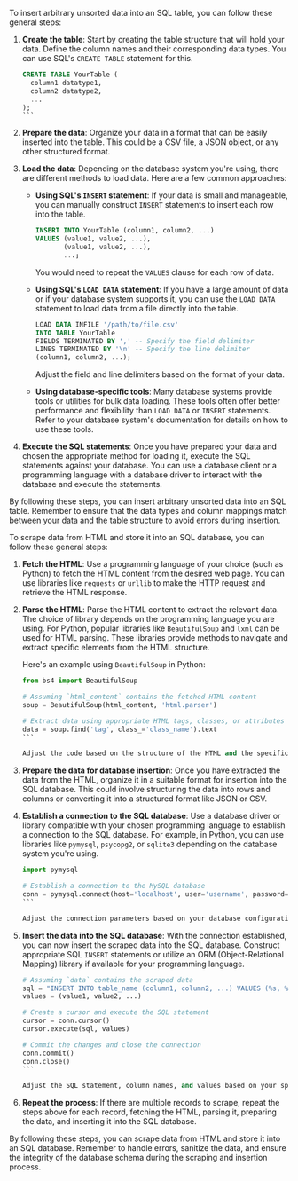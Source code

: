 To insert arbitrary unsorted data into an SQL table, you can follow these general steps:

1. **Create the table**: Start by creating the table structure that will hold your data. Define the column names and their corresponding data types. You can use SQL's `CREATE TABLE` statement for this.

   ````sql
   CREATE TABLE YourTable (
     column1 datatype1,
     column2 datatype2,
     ...
   );
   ```

2. **Prepare the data**: Organize your data in a format that can be easily inserted into the table. This could be a CSV file, a JSON object, or any other structured format.

3. **Load the data**: Depending on the database system you're using, there are different methods to load data. Here are a few common approaches:

   - **Using SQL's `INSERT` statement**: If your data is small and manageable, you can manually construct `INSERT` statements to insert each row into the table.

     ```sql
     INSERT INTO YourTable (column1, column2, ...)
     VALUES (value1, value2, ...),
            (value1, value2, ...),
            ...;
     ```

     You would need to repeat the `VALUES` clause for each row of data.

   - **Using SQL's `LOAD DATA` statement**: If you have a large amount of data or if your database system supports it, you can use the `LOAD DATA` statement to load data from a file directly into the table.

     ```sql
     LOAD DATA INFILE '/path/to/file.csv'
     INTO TABLE YourTable
     FIELDS TERMINATED BY ',' -- Specify the field delimiter
     LINES TERMINATED BY '\n' -- Specify the line delimiter
     (column1, column2, ...);
     ```

     Adjust the field and line delimiters based on the format of your data.

   - **Using database-specific tools**: Many database systems provide tools or utilities for bulk data loading. These tools often offer better performance and flexibility than `LOAD DATA` or `INSERT` statements. Refer to your database system's documentation for details on how to use these tools.

4. **Execute the SQL statements**: Once you have prepared your data and chosen the appropriate method for loading it, execute the SQL statements against your database. You can use a database client or a programming language with a database driver to interact with the database and execute the statements.

By following these steps, you can insert arbitrary unsorted data into an SQL table. Remember to ensure that the data types and column mappings match between your data and the table structure to avoid errors during insertion.





To scrape data from HTML and store it into an SQL database, you can follow these general steps:

1. **Fetch the HTML**: Use a programming language of your choice (such as Python) to fetch the HTML content from the desired web page. You can use libraries like `requests` or `urllib` to make the HTTP request and retrieve the HTML response.

2. **Parse the HTML**: Parse the HTML content to extract the relevant data. The choice of library depends on the programming language you are using. For Python, popular libraries like `BeautifulSoup` and `lxml` can be used for HTML parsing. These libraries provide methods to navigate and extract specific elements from the HTML structure.

   Here's an example using `BeautifulSoup` in Python:

   ````python
   from bs4 import BeautifulSoup

   # Assuming `html_content` contains the fetched HTML content
   soup = BeautifulSoup(html_content, 'html.parser')

   # Extract data using appropriate HTML tags, classes, or attributes
   data = soup.find('tag', class_='class_name').text
   ```

   Adjust the code based on the structure of the HTML and the specific data you want to scrape.

3. **Prepare the data for database insertion**: Once you have extracted the data from the HTML, organize it in a suitable format for insertion into the SQL database. This could involve structuring the data into rows and columns or converting it into a structured format like JSON or CSV.

4. **Establish a connection to the SQL database**: Use a database driver or library compatible with your chosen programming language to establish a connection to the SQL database. For example, in Python, you can use libraries like `pymysql`, `psycopg2`, or `sqlite3` depending on the database system you're using.

   ````python
   import pymysql

   # Establish a connection to the MySQL database
   conn = pymysql.connect(host='localhost', user='username', password='password', database='database_name')
   ```

   Adjust the connection parameters based on your database configuration.

5. **Insert the data into the SQL database**: With the connection established, you can now insert the scraped data into the SQL database. Construct appropriate SQL `INSERT` statements or utilize an ORM (Object-Relational Mapping) library if available for your programming language.

   ````python
   # Assuming `data` contains the scraped data
   sql = "INSERT INTO table_name (column1, column2, ...) VALUES (%s, %s, ...)"
   values = (value1, value2, ...)

   # Create a cursor and execute the SQL statement
   cursor = conn.cursor()
   cursor.execute(sql, values)

   # Commit the changes and close the connection
   conn.commit()
   conn.close()
   ```

   Adjust the SQL statement, column names, and values based on your specific data and table structure.

6. **Repeat the process**: If there are multiple records to scrape, repeat the steps above for each record, fetching the HTML, parsing it, preparing the data, and inserting it into the SQL database.

By following these steps, you can scrape data from HTML and store it into an SQL database. Remember to handle errors, sanitize the data, and ensure the integrity of the database schema during the scraping and insertion process.
